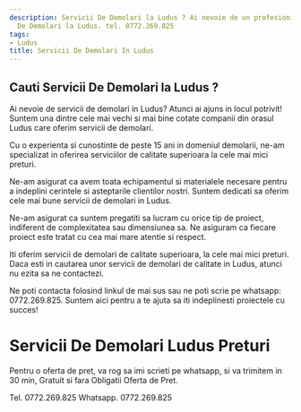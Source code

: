 ```yaml
---
description: Servicii De Demolari la Ludus ? Ai nevoie de un profesionist in Servicii
  De Demolari la Ludus. tel. 0772.269.825
tags:
- Ludus
title: Servicii De Demolari In Ludus
---
```



## Cauti Servicii De Demolari la Ludus ?

Ai nevoie de servicii de demolari in Ludus? Atunci ai ajuns in locul potrivit! Suntem una dintre cele mai vechi si mai bine cotate companii din orasul Ludus care oferim servicii de demolari. 

Cu o experienta si cunostinte de peste 15 ani in domeniul demolarii, ne-am specializat in oferirea serviciilor de calitate superioara la cele mai mici preturi. 

Ne-am asigurat ca avem toata echipamentul si materialele necesare pentru a indeplini cerintele si asteptarile clientilor nostri. Suntem dedicati sa oferim cele mai bune servicii de demolari in Ludus. 

Ne-am asigurat ca suntem pregatiti sa lucram cu orice tip de proiect, indiferent de complexitatea sau dimensiunea sa. Ne asiguram ca fiecare proiect este tratat cu cea mai mare atentie si respect. 

Iti oferim servicii de demolari de calitate superioara, la cele mai mici preturi. Daca esti in cautarea unor servicii de demolari de calitate in Ludus, atunci nu ezita sa ne contactezi. 

Ne poti contacta folosind linkul de mai sus sau ne poti scrie pe whatsapp: 0772.269.825. Suntem aici pentru a te ajuta sa iti indeplinesti proiectele cu succes!

# Servicii De Demolari Ludus Preturi
Pentru o oferta de pret, va rog sa imi scrieti pe whatsapp, si va trimitem in 30 min, Gratuit si fara Obligatii Oferta de Pret.

Tel. 0772.269.825
Whatsapp. 0772.269.825